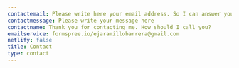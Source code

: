 ```yaml
---
contactemail: Please write here your email address. So I can answer your message.
contactmessage: Please write your message here
contactname: Thank you for contacting me. How should I call you?
emailservice: formspree.io/ejaramillobarrera@gmail.com
netlify: false
title: Contact
type: contact
---
```

